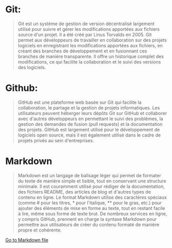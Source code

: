 # Git:


>Git est un système de gestion de version décentralisé largement utilisé pour suivre et gérer les modifications apportées aux fichiers source d'un projet. Il a été créé par Linus Torvalds en 2005. Git permet aux développeurs de travailler en collaboration sur des projets logiciels en enregistrant les modifications apportées aux fichiers, en créant des branches de développement et en fusionnant ces branches de manière transparente. Il offre un historique complet des modifications, ce qui facilite la collaboration et le suivi des versions des logiciels.

# Github:

>GitHub est une plateforme web basée sur Git qui facilite la collaboration, le partage et la gestion de projets informatiques. Les utilisateurs peuvent héberger leurs dépôts Git sur GitHub et collaborer avec d'autres développeurs en permettant le suivi des problèmes, la gestion des demandes de fusion (pull requests) et la documentation des projets. GitHub est largement utilisé pour le développement de logiciels open source, mais il est également utilisé dans le cadre de projets privés au sein d'entreprises.

# Markdown

>Markdown est un langage de balisage léger qui permet de formater du texte de manière simple et lisible, tout en conservant une structure minimale. Il est couramment utilisé pour rédiger de la documentation, des fichiers README, des articles de blog et d'autres types de contenu en ligne. Le format Markdown utilise des caractères spéciaux (comme # pour les titres, * pour l'italique, ** pour le gras, etc.) pour ajouter des éléments de mise en forme au texte, tout en restant facile à lire, même sous forme de texte brut. De nombreux services en ligne, y compris GitHub, prennent en charge la syntaxe Markdown pour permettre aux utilisateurs de créer du contenu formaté de manière propre et cohérente.




[Go to Markdown file](./markdown-bryan.md)